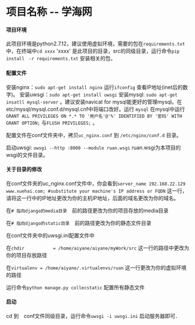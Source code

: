 # 项目名称 -- 学海网

#### 项目环境

此项目环境是python2.7.12，建议使用虚拟环境，需要的包在`requirements.txt` 中，在终端中`cd xxxx` 'xxxx' 是此项目的目录，src的同级目录，运行命令`pip install　-r requirements.txt` 安装相关的包，

#### 配置文件

安装nginx：`sudo apt-get install nginx` 运行`ifconfig` 查看IP地址(inet后的数字)。 安装uwsgi：`sudo apt-get install uwsgi` 安装mysql: `sudo apt-get insatll mysql-server` 。建议安装navicat for mysql能更好的管理mysql。在 etc/mysql/mysql.conf.d/mysql.cnf中将端口改好。运行 `mysql` 在mysql中运行`GRANT ALL PRIVILEGES ON *.* TO '用户名'@'%' IDENTIFIED BY '密码' WITH GRANT OPTION;` 与`FLUSH PRIVILEGES;` 。　

配置文件在conf文件夹中，拷贝`uc_nginx.conf` 到 `/etc/nginx/conf.d` 目录。

启动uwsgi: `uwsgi --http :8000 --module ruan.wsgi` ruan.wsgi为本项目的wsgi的文件目录。

#### 关于目录的修改

在conf文件夹的uc_nginx.conf文件中，你会看到`server_name 192.168.22.129 www.xuehai.com; #substitute your machine's IP address or FQDN` 这一行，请将这一行中的IP地址更改为你的主机IP地址，后面的域名更改为你的域名。

在`# 指向django的media目录`　前的路径更改为你的项目存放的media目录

在`# 指向django的static目录`　前的路径更改为你的静态文件目录

在conf文件夹中的uwsgi.ini配置文件中

在`chdir           = /home/aiyane/aiyane/myWork/src` 这一行的路径中更改为你的项目存放路径

在`virtualenv = /home/aiyane/.virtualenvs/ruan` 这一行更改为你的虚拟环境的路径

运行命令`python manage.py collecstatic` 配置所有静态文件

#### 启动

cd 到　conf文件同级目录，运行命令`uwsgi -i uwsgi.ini` 启动服务器即可．
